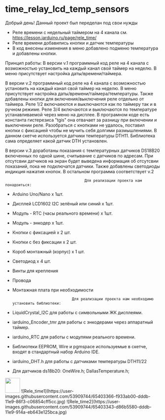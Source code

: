 # time_relay_lсd_temp_sensors
Добрый день! Данный проект был переделан под свои нужды
 - Реле времени с недельный таймером на 4 канала см. https://lesson.iarduino.ru/page/rele_time/
 - Реле времени добавились кнопки и датчик температуры
 - В код внесены изменения в меню добавлено подменю температура и добавлены кнопки.
 
 Принцип работы:
 В версии v.1 программный код реле на 4 канала с возможностью установить на каждый канал свой таймер на неделю. В меню присутствует настройка даты/времени/таймера.
 
 В версии v.2 программный код реле на 4 канала с возможностью установить на каждый канал свой таймер на неделю. В меню присутствует настройка даты/времени/таймера/температуры. Также добавлены кнопки для включения/выключения реле отдельно от таймера.
Реле 1/2 включаеются и выключаются как по таймеру так и в ручном режиме.
Реле 3/4 включаются и выключаются по температуре устанавливаемой через меню на дисплее. В програмном коде есть константа гистерезиса "tgis" она отвачает за разницу при включении и выключении реле. Разобраться с кнопками не удалось, поставил кнопки с фиксацией чтобы не мучить себя долгими размышлениями.
В данном скетче используется датчики температуры DTH11. Библиотека сама определяет какой датчик DTH установлен.

 В версии v.3 доработаны показания с температурных датчиков DS18B20 включенных по одной шине, считывание с датчиков по адресам.
При отсутсвии датчиков на экран будет выведена информация об отсутсвии показаний, пока не подключатся датчики. Также добавлены светодиоды индикция нажатия кнопок. В остальном программа соответствует v.2

 
                                        Для реализации проекта нам понадоиться:               
- Arduino Uno/Nano х 1шт.
- Дисплей LCD1602 I2C зелёный или синий x 1шт.
- Модуль - RTC (часы реального времени) x 1шт.
- Модуль - энкодер x 1шт.
- Кнопки с фиксацией х 2 шт.
- Кнопки с без фиксации х 2 шт.
- Короб монтажный (корпус) х 1 шт.
- Светодиод х 4 шт.
- Винты для крепления 
- Провода
- Монтажная плата при необходимости

                                 Для реализации проекта нам необходимо установить библиотеки:
- LiquidCrystal_I2C для работы с символьными ЖК дисплеями.
- iarduino_Encoder_tmr для работы с энкодерами через аппаратный таймер.
- iarduino_RTC для работы с модулями реального времени.
- Библиотеки EEPROM, Wire и pgmspace используемые в скетче, входят в стандартный набор Arduino IDE.
- iarduino_DHT.h для работы с датчиками температуры DTH11/22
- Для датчиков ds18b20:
    OneWire.h;
    DallasTemperature.h;

<img src="https://user-images.githubusercontent.com/53909744/65403366-f933ab00-dddb-11e9-86f3-c06854cff5cc.jpg" width="48">
![Rele_time1](https://user-images.githubusercontent.com/53909744/65403366-f933ab00-dddb-11e9-86f3-c06854cff5cc.jpg)
![Rele_time2](https://user-images.githubusercontent.com/53909744/65403343-d86b5580-dddb-11e9-914a-eb643e125bca.jpg)
